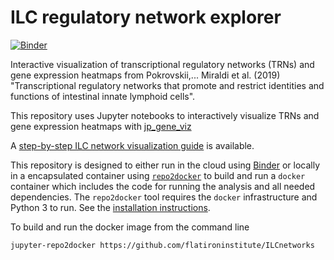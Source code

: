 
# ILC regulatory network explorer

[![Binder](https://mybinder.org/badge.svg)](https://mybinder.org/v2/gh/flatironinstitute/ILCnetworks/master)

Interactive visualization of transcriptional regulatory networks (TRNs) and gene expression heatmaps from
Pokrovskii,... Miraldi et al. (2019) "Transcriptional regulatory networks that promote and restrict 
identities and functions of intestinal innate lymphoid cells".

This repository uses Jupyter notebooks to interactively visualize TRNs and gene expression heatmaps 
with [jp_gene_viz](https://github.com/simonsfoundation/jp_gene_viz)

A [step-by-step ILC network visualization guide](ILCnetworks/ref/step-by-step-ILCnetwork_viz_guide.pdf) is available.

This repository is designed to either run in the cloud using 
[Binder](https://mybinder.org/v2/gh/flatironinstitute/ILCnetworks/master)
or locally in a encapsulated container using
[`repo2docker`](https://repo2docker.readthedocs.io/en/latest/)
to build and run a `docker` container which includes
the code for running the analysis and all needed dependencies.
The `repo2docker` tool requires the `docker` infrastructure
and Python 3 to run.  See the 
[installation instructions](https://repo2docker.readthedocs.io/en/latest/install.html).

To build and run the docker image from the command line

```bash
jupyter-repo2docker https://github.com/flatironinstitute/ILCnetworks
```
